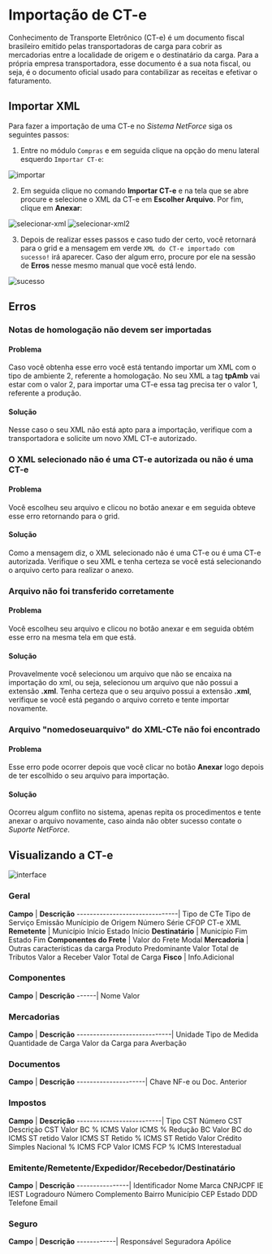 # Importação de CT-e

Conhecimento de Transporte Eletrônico (CT-e) é um documento fiscal brasileiro emitido pelas transportadoras de carga para 
cobrir as mercadorias entre a localidade de origem e o destinatário da carga. Para a própria empresa transportadora, esse documento 
é a sua nota fiscal, ou seja, é o documento oficial usado para contabilizar as receitas e efetivar o faturamento.


## Importar XML

Para fazer a importação de uma CT-e no *Sistema NetForce* siga os seguintes passos:

1. Entre no módulo ```Compras``` e em seguida clique na opção do menu lateral esquerdo ```Importar CT-e```:

![importar](https://raw.githubusercontent.com/netforcews/docs-erp/master/compras/imgs/importar.png)

2. Em seguida clique no comando **Importar CT-e** e na tela que se abre procure e selecione o XML da CT-e em **Escolher Arquivo**. Por fim, clique em **Anexar**:

![selecionar-xml](https://raw.githubusercontent.com/netforcews/docs-erp/master/compras/imgs/selecionar-xml.png)
![selecionar-xml2](https://raw.githubusercontent.com/netforcews/docs-erp/master/compras/imgs/selecionar-xml2.png)

3. Depois de realizar esses passos e caso tudo der certo, você retornará para o grid e a mensagem 
em verde ```XML do CT-e importado com sucesso!``` irá aparecer.
Caso der algum erro, procure por ele na sessão de **Erros** nesse mesmo manual que você está lendo.

![sucesso](https://raw.githubusercontent.com/netforcews/docs-erp/master/compras/imgs/sucesso.png)

## Erros

### Notas de homologação não devem ser importadas

#### Problema
Caso você obtenha esse erro você está tentando importar um XML com o tipo de ambiente 2, referente a homologação.
No seu XML a tag **tpAmb** vai estar com o valor 2, para importar uma CT-e essa tag precisa ter o valor 1, referente a produção.

#### Solução
Nesse caso o seu XML não está apto para a importação, verifique com a transportadora e solicite um novo XML CT-e autorizado.

### O XML selecionado não é uma CT-e autorizada ou não é uma CT-e

#### Problema
Você escolheu seu arquivo e clicou no botão anexar e em seguida obteve esse erro retornando para o grid.

#### Solução
Como a mensagem diz, o XML selecionado não é uma CT-e ou é uma CT-e autorizada. Verifique o seu XML e tenha certeza se você está
selecionando o arquivo certo para realizar o anexo.

### Arquivo não foi transferido corretamente 

#### Problema
Você escolheu seu arquivo e clicou no botão anexar e em seguida obtém esse erro na mesma tela em que está.

#### Solução
Provavelmente você selecionou um arquivo que não se encaixa na importação do xml, ou seja, selecionou um arquivo que não possui
a extensão **.xml**. Tenha certeza que o seu arquivo possui a extensão **.xml**, verifique se você está pegando o arquivo correto e 
tente importar novamente.

### Arquivo "nomedoseuarquivo" do XML-CTe não foi encontrado

#### Problema
Esse erro pode ocorrer depois que você clicar no botão **Anexar** logo depois de ter escolhido o seu arquivo para importação.

#### Solução
Ocorreu algum conflito no sistema, apenas repita os procedimentos e tente anexar o arquivo novamente, caso ainda não obter sucesso contate o *Suporte NetForce*.

## Visualizando a CT-e

![interface](https://raw.githubusercontent.com/netforcews/docs-erp/master/compras/imgs/interface.png)

### Geral

**Campo** | **Descrição**
-------------------------------|
Tipo de CTe
Tipo de Serviço
Emissão
Munícipio de Origem
Número
Série
CFOP
CT-e XML
**Remetente** |
Município Início
Estado Início
**Destinatário** |
Município Fim
Estado Fim
**Componentes do Frete** |
Valor do Frete
Modal
**Mercadoria** |
Outras características da carga
Produto Predominante
Valor Total de Tributos
Valor a Receber
Valor Total de Carga
**Fisco** |
Info.Adicional

### Componentes

**Campo** | **Descrição**
------|
Nome
Valor

### Mercadorias

**Campo** | **Descrição**
-----------------------------|
Unidade
Tipo de Medida
Quantidade de Carga
Valor da Carga para Averbação

### Documentos

**Campo** | **Descrição**
---------------------|
Chave
NF-e ou Doc. Anterior

### Impostos

**Campo** | **Descrição**
--------------------------|
Tipo CST
Número CST
Descrição CST
Valor BC
% ICMS
Valor ICMS
% Redução BC
Valor BC do ICMS ST retido
Valor ICMS ST Retido
% ICMS ST Retido
Valor Crédito
Simples Nacional
% ICMS FCP
Valor ICMS FCP
% ICMS Interestadual

### Emitente/Remetente/Expedidor/Recebedor/Destinatário

**Campo** | **Descrição**
----------------|
Identificador
Nome
Marca
CNPJCPF
IE
IEST
Logradouro
Número
Complemento
Bairro
Município
CEP
Estado
DDD
Telefone
Email

### Seguro

**Campo** | **Descrição**
------------|
Responsável
Seguradora
Apólice
